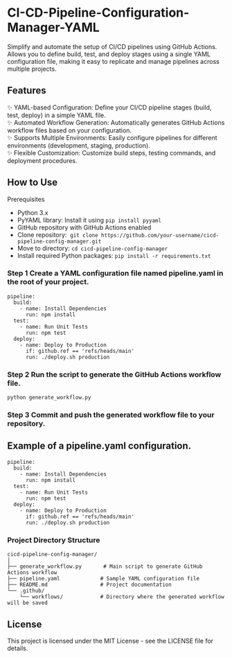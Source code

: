 # CI-CD-Pipeline-Configuration-Manager-YAML

Simplify and automate the setup of CI/CD pipelines using GitHub Actions.
Allows you to define build, test, and deploy stages using a single YAML configuration file, making it easy to replicate and manage pipelines across multiple projects.

## Features
✨ YAML-based Configuration: Define your CI/CD pipeline stages (build, test, deploy) in a simple YAML file. <br>
✨ Automated Workflow Generation: Automatically generates GitHub Actions workflow files based on your configuration. <br>
✨ Supports Multiple Environments: Easily configure pipelines for different environments (development, staging, production). <br>
✨ Flexible Customization: Customize build steps, testing commands, and deployment procedures. <br>



## How to Use

Prerequisites
- Python 3.x
- PyYAML library: Install it using `pip install pyyaml`
- GitHub repository with GitHub Actions enabled
- Clone repository:  `git clone https://github.com/your-username/cicd-pipeline-config-manager.git`
- Move to directory: `cd cicd-pipeline-config-manager`
- Install required Python packages: `pip install -r requirements.txt`


### Step 1 Create a YAML configuration file named pipeline.yaml in the root of your project.

```
pipeline:
  build:
    - name: Install Dependencies
      run: npm install
  test:
    - name: Run Unit Tests
      run: npm test
  deploy:
    - name: Deploy to Production
      if: github.ref == 'refs/heads/main'
      run: ./deploy.sh production
```

### Step 2 Run the script to generate the GitHub Actions workflow file.

```
python generate_workflow.py
```

### Step 3 Commit and push the generated workflow file to your repository.


## Example of a pipeline.yaml configuration.

```
pipeline:
  build:
    - name: Install Dependencies
      run: npm install
  test:
    - name: Run Unit Tests
      run: npm test
  deploy:
    - name: Deploy to Production
      if: github.ref == 'refs/heads/main'
      run: ./deploy.sh production
```


### Project Directory Structure
```
cicd-pipeline-config-manager/
│
├── generate_workflow.py       # Main script to generate GitHub Actions workflow
├── pipeline.yaml             # Sample YAML configuration file
├── README.md                 # Project documentation
└── .github/
    └── workflows/            # Directory where the generated workflow will be saved
```


## License
This project is licensed under the MIT License - see the LICENSE file for details.




